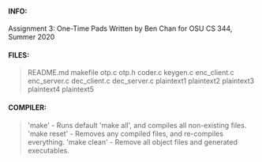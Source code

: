 #### INFO:
Assignment 3: One-Time Pads
Written by Ben Chan for OSU CS 344, Summer 2020

#### FILES:
>README.md
>makefile
>otp.c
>otp.h
>coder.c
>keygen.c
>enc_client.c
>enc_server.c
>dec_client.c
>dec_server.c
>plaintext1	
>plaintext2	
>plaintext3	
>plaintext4	
>plaintext5		

#### COMPILER:
>'make'			-	 Runs default 'make all', and compiles all non-existing files.
>'make reset'	-	 Removes any compiled files, and re-compiles everything.
>'make clean'	-	 Remove all object files and generated executables.
